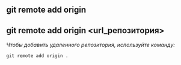 ## **git remote add origin**

## git remote add origin <url_репозитория>

*Чтобы добавить удаленного репозитория, используйте команду:*

```bash-
git remote add origin .
```